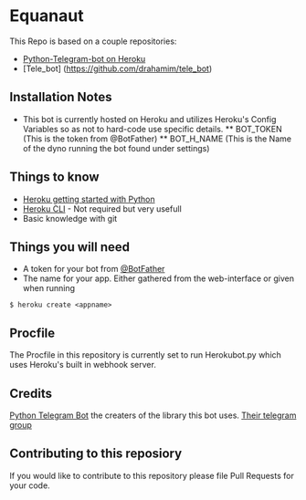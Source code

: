 # Equanaut
This Repo is based on a couple repositories: 
* [Python-Telegram-bot on Heroku](https://github.com/Eldinnie/ptb-heroku-skeleton)
* [Tele_bot] (https://github.com/drahamim/tele_bot) 




## Installation Notes
* This bot is currently hosted on Heroku and utilizes Heroku's Config Variables so as not to hard-code use specific details. 
** BOT_TOKEN (This is the token from @BotFather)
** BOT_H_NAME (This is the Name of the dyno running the bot found under settings)

## Things to know

* [Heroku getting started with Python](https://devcenter.heroku.com/articles/getting-started-with-python#introduction)
* [Heroku CLI](https://devcenter.heroku.com/categories/command-line) - Not required but very usefull
* Basic knowledge with git


## Things you will need
* A token for your bot from [@BotFather](https://t.me/botfather)
* The name for your app. Either gathered from the web-interface or given when running

```
$ heroku create <appname>
```

## Procfile
The Procfile in this repository is currently set to run Herokubot.py which uses Heroku's built in webhook server.

## Credits
[Python Telegram Bot](https://github.con/python-telegram-bot) the creaters of the library this bot uses. [Their telegram group](https://t.me/pythontelegrambotgroup) 

## Contributing to this reposiory
If you would like to contribute to this repository please file Pull Requests for your code. 